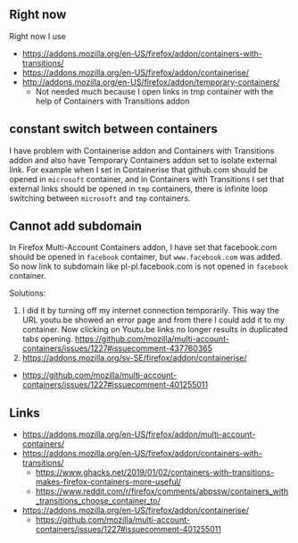 ## Right now

Right now I use

- https://addons.mozilla.org/en-US/firefox/addon/containers-with-transitions/
- https://addons.mozilla.org/en-US/firefox/addon/containerise/
- http://addons.mozilla.org/en-US/firefox/addon/temporary-containers/ 
  - Not needed much because I open links in tmp container with the help of Containers with Transitions addon

## constant switch between containers

I have problem with Containerise addon and Containers with Transitions addon and also have Temporary Containers addon set to isolate external link. For example when I set in Containerise that github.com should be opened in `microsoft` container, and in Containers with Transitions I set that external links should be opened in `tmp` containers, there is infinite loop switching between `microsoft` and `tmp` containers.

## Cannot add subdomain

In Firefox Multi-Account Containers addon, I have set that facebook.com should be opened in `facebook` container, but `www.facebook.com` was added. So now link to subdomain like pl-pl.facebook.com is not opened in `facebook` container.


Solutions:

1. I did it by turning off my internet connection temporarily. This way the URL youtu.be showed an error page and from there I could add it to my container. Now clicking on Youtu.be links no longer results in duplicated tabs opening. https://github.com/mozilla/multi-account-containers/issues/1227#issuecomment-437760365
2. https://addons.mozilla.org/sv-SE/firefox/addon/containerise/
  - https://github.com/mozilla/multi-account-containers/issues/1227#issuecomment-401255011

## Links

- https://addons.mozilla.org/en-US/firefox/addon/multi-account-containers/
- https://addons.mozilla.org/en-US/firefox/addon/containers-with-transitions/
  - https://www.ghacks.net/2019/01/02/containers-with-transitions-makes-firefox-containers-more-useful/
  - https://www.reddit.com/r/firefox/comments/abpssw/containers_with_transitions_choose_container_to/
- https://addons.mozilla.org/en-US/firefox/addon/containerise/
  - https://github.com/mozilla/multi-account-containers/issues/1227#issuecomment-401255011
